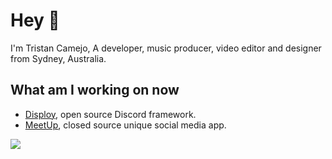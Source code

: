 # Hey 👋

I'm Tristan Camejo, A developer, music producer, video editor and designer from Sydney, Australia.

## What am I working on now

- [Disploy](https://github.com/Disploy/disploy), open source Discord framework.
- [MeetUp](https://meetup.lol/), closed source unique social media app.

<a href="https://wakatime.com/@tristancamejo" target="_blank">
<img src="https://github-readme-stats.vercel.app/api/wakatime?username=tristancamejo&layout=compact&theme=react&bg_color=23272A&hide_border=true" />
</a>
